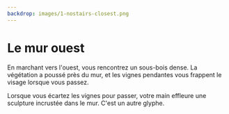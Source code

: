 ```yaml
---
backdrop: images/1-nostairs-closest.png
---
```


# Le mur ouest

En marchant vers l'ouest, vous rencontrez un sous-bois dense. La végétation a poussé près du mur, et les vignes pendantes vous frappent le visage lorsque vous passez.

Lorsque vous écartez les vignes pour passer, votre main effleure une sculpture incrustée dans le mur. C'est un autre glyphe.

<Item id="7" />

<Page url="398" instructions="Un autre casse-tête. Votre guide fournit un autre indice: '3: le DOM est une structure ----'." action="Marcher vers le sud" condition="7" />
